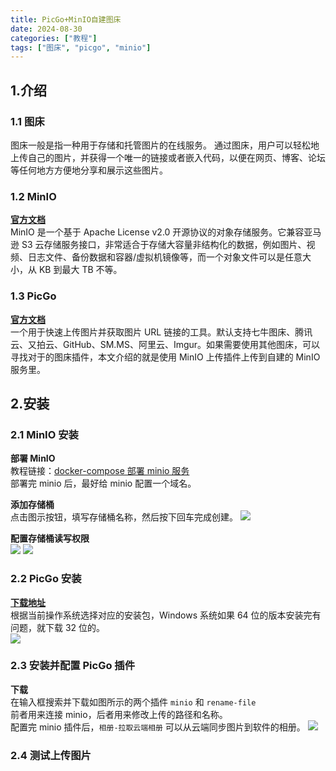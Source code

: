 ```yaml
---
title: PicGo+MinIO自建图床
date: 2024-08-30
categories: ["教程"]
tags: ["图床", "picgo", "minio"]
---
```


## 1.介绍

### 1.1 图床

图床一般是指一种用于存储和托管图片的在线服务。
通过图床，用户可以轻松地上传自己的图片，并获得一个唯一的链接或者嵌入代码，以便在网页、博客、论坛等任何地方方便地分享和展示这些图片。

### 1.2 MinIO

[**官方文档**](https://www.minio.org.cn/docs/minio/kubernetes/upstream/index.html)  
MinIO 是一个基于 Apache License v2.0 开源协议的对象存储服务。它兼容亚马逊 S3 云存储服务接口，非常适合于存储大容量非结构化的数据，例如图片、视频、日志文件、备份数据和容器/虚拟机镜像等，而一个对象文件可以是任意大小，从 KB 到最大 TB 不等。

### 1.3 PicGo

[**官方文档**](https://picgo.github.io/PicGo-Doc/zh/guide/)  
一个用于快速上传图片并获取图片 URL 链接的工具。默认支持七牛图床、腾讯云、又拍云、GitHub、SM.MS、阿里云、Imgur。如果需要使用其他图床，可以寻找对于的图床插件，本文介绍的就是使用 MinIO 上传插件上传到自建的 MinIO 服务里。

## 2.安装

### 2.1 MinIO 安装

**部署 MinIO**  
教程链接：[docker-compose 部署 minio 服务](https://blog.qiang.uk/2023/02/01/好用的docker应用汇总/#minio单机部署)  
部署完 minio 后，最好给 minio 配置一个域名。

**添加存储桶**  
点击图示按钮，填写存储桶名称，然后按下回车完成创建。
![](https://minio.qiang.uk/static/2024/08/30/9945329c78051eb943788e7d999053f8.jpg)

**配置存储桶读写权限**  
![](https://minio.qiang.uk/static/2024/08/30/597255acf4375fe9db671b6a5e2a493e.jpg)
![](https://minio.qiang.uk/static/2024/08/30/41dbb49777b1d7dbb3cb92f0a352f5dc.jpg)

### 2.2 PicGo 安装

[**下载地址**](https://github.com/Molunerfinn/PicGo/releases)  
根据当前操作系统选择对应的安装包，Windows 系统如果 64 位的版本安装完有问题，就下载 32 位的。  
![](https://minio.qiang.uk/static/2024/08/30/b16c70598b4c3b7f02198751918e838b.jpg)

### 2.3 安装并配置 PicGo 插件

**下载**  
在输入框搜索并下载如图所示的两个插件 `minio` 和 `rename-file`  
前者用来连接 minio，后者用来修改上传的路径和名称。  
配置完 minio 插件后，`相册-拉取云端相册` 可以从云端同步图片到软件的相册。
![](https://minio.qiang.uk/static/2024/09/07/bf476e9035331b2457aba6914aa0505c.png)

### 2.4 测试上传图片
